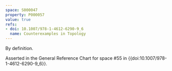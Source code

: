 ```yaml
---
space: S000047
property: P000057
value: true
refs:
- doi: 10.1007/978-1-4612-6290-9_6
  name: Counterexamples in Topology
---
```


By definition.

Asserted in the General Reference Chart for space #55 in
{{doi:10.1007/978-1-4612-6290-9_6}}.

